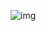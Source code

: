 ![img](https://hc-cdn.hel1.your-objectstorage.com/s/v3/e9d68c5e1c4dd93be0f8e44de73836a94689253e_screenshot_2025-06-07_at_4.33.50___pm.png)
